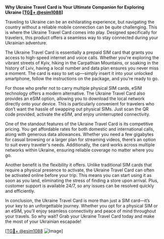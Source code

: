 **Why Ukraine Travel Card is Your Ultimate Companion for Exploring Ukraine [[TG💪+ @esim1088](https://t.me/s/esim1088)]**

Traveling to Ukraine can be an exhilarating experience, but navigating the country without a reliable mobile connection can be quite challenging. This is where the Ukraine Travel Card comes into play. Designed specifically for travelers, this product offers a seamless way to stay connected during your Ukrainian adventure.

The Ukraine Travel Card is essentially a prepaid SIM card that grants you access to high-speed internet and voice calls. Whether you're exploring the vibrant streets of Kyiv, hiking in the Carpathian Mountains, or soaking in the history of Lviv, having a local number and data plan ensures you never miss a moment. The card is easy to set up—simply insert it into your unlocked smartphone, follow the instructions on the package, and you’re ready to go.

For those who prefer not to carry multiple physical SIM cards, eSIM technology offers a modern alternative. The Ukraine Travel Card also provides an eSIM option, allowing you to download the local network directly onto your device. This is particularly convenient for travelers who don’t want the hassle of swapping out physical SIMs. Just scan the QR code provided, activate the eSIM, and enjoy uninterrupted connectivity.

One of the standout features of the Ukraine Travel Card is its competitive pricing. You get affordable rates for both domestic and international calls, along with generous data allowances. Whether you need a few gigabytes for casual browsing or a larger plan for streaming videos, there’s an option to suit every traveler's needs. Additionally, the card works across multiple networks within Ukraine, ensuring reliable coverage no matter where you go.

Another benefit is the flexibility it offers. Unlike traditional SIM cards that require a physical presence to activate, the Ukraine Travel Card can often be activated online before your trip. This means you can start using it as soon as you land, eliminating the stress of finding a store upon arrival. Plus, customer support is available 24/7, so any issues can be resolved quickly and efficiently.

In conclusion, the Ukraine Travel Card is more than just a SIM card—it’s your key to an unforgettable journey. Whether you opt for a physical SIM or an eSIM, you’ll enjoy seamless connectivity and peace of mind throughout your travels. So why wait? Grab your Ukraine Travel Card today and make the most of your Ukrainian escapade! 

[[TG💪+ @esim1088](https://t.me/s/esim1088) ![Image](https://i.postimg.cc/Y0z9fWf4/image.png)]